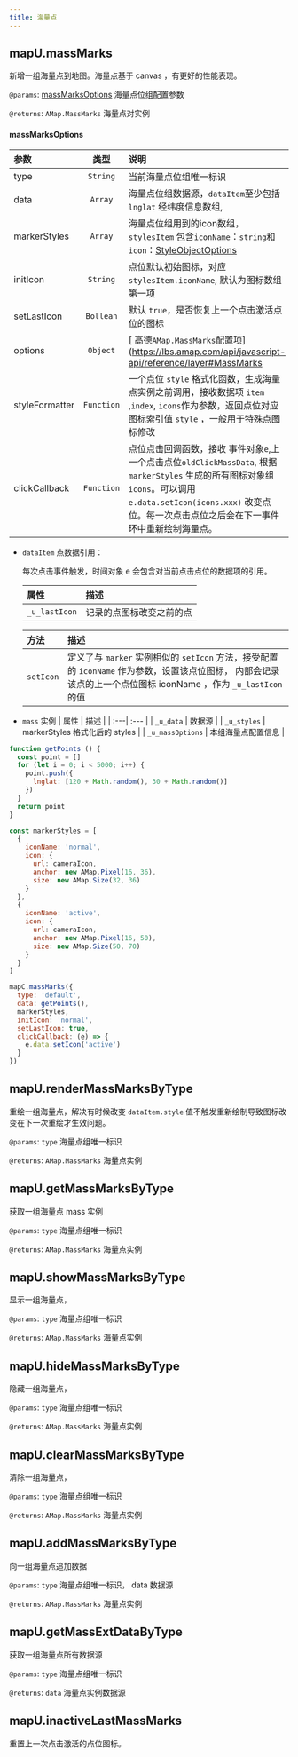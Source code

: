 ```yaml
---
title: 海量点
---
```


## mapU.massMarks

新增一组海量点到地图。海量点基于 canvas ，有更好的性能表现。

`@params`: [massMarksOptions](#massMarksOptions) 海量点位组配置参数

`@returns`: `AMap.MassMarks` 海量点对实例

#### massMarksOptions

| 参数  |   类型    |     说明                                                    |
| :-----------------| :----------:| :----------------------------------------|   
| type | `String`   | 当前海量点位组唯一标识 |
| data | `Array`  | 海量点位组数据源，`dataItem`至少包括`lnglat` 经纬度信息数组,              |
| markerStyles | `Array`   | 海量点位组用到的icon数组，`stylesItem` 包含`iconName`：`string`和`icon`：[StyleObjectOptions](https://lbs.amap.com/api/javascript-api/reference/layer#MassMarks) |
| initIcon | `String`   | 点位默认初始图标，对应 `stylesItem.iconName`, 默认为图标数组第一项|
| setLastIcon | `Bollean`   | 默认 `true`，是否恢复上一个点击激活点位的图标|
| options | `Object`   | [ 高德`AMap.MassMarks`配置项](https://lbs.amap.com/api/javascript-api/reference/layer#MassMarks|
| styleFormatter | `Function`   | 一个点位 `style` 格式化函数，生成海量点实例之前调用，接收数据项 `item` ,`index`, `icons`作为参数，返回点位对应图标索引值 `style` ，一般用于特殊点图标修改 |
| clickCallback | `Function`   | 点位点击回调函数，接收 事件对象`e`,上一个点击点位`oldClickMassData`, 根据 `markerStyles` 生成的所有图标对象组`icons`。可以调用`e.data.setIcon(icons.xxx)` 改变点位。每一次点击点位之后会在下一事件环中重新绘制海量点。 |



- `dataItem` 点数据引用：

    每次点击事件触发，时间对象 e 会包含对当前点击点位的数据项的引用。 

    | 属性 | 描述 |
    | :---| :--- |
    | `_u_lastIcon` | 记录的点图标改变之前的点 |
    
    | 方法 | 描述 |
    | :---| :--- |
    | `setIcon` | 定义了与 `marker` 实例相似的 `setIcon` 方法，接受配置的 `iconName` 作为参数，设置该点位图标， 内部会记录该点的上一个点位图标 iconName ，作为 `_u_lastIcon` 的值 |

- `mass` 实例 
    | 属性 | 描述 |
    | :---| :--- |
    | `_u_data` | 数据源 |
    | `_u_styles` | markerStyles 格式化后的 styles |
    | `_u_massOptions` | 本组海量点配置信息 |

```javascript
function getPoints () {
  const point = []
  for (let i = 0; i < 5000; i++) {
    point.push({
      lnglat: [120 + Math.random(), 30 + Math.random()]
    })
  }
  return point
}

const markerStyles = [
  {
    iconName: 'normal',
    icon: {
      url: cameraIcon,
      anchor: new AMap.Pixel(16, 36),
      size: new AMap.Size(32, 36)
    }
  },
  {
    iconName: 'active',
    icon: {
      url: cameraIcon,
      anchor: new AMap.Pixel(16, 50),
      size: new AMap.Size(50, 70)
    }
  }
]

mapC.massMarks({
  type: 'default',
  data: getPoints(),
  markerStyles,
  initIcon: 'normal',
  setLastIcon: true,
  clickCallback: (e) => {
    e.data.setIcon('active')
  }
})
```



## mapU.renderMassMarksByType

重绘一组海量点，解决有时候改变 `dataItem.style` 值不触发重新绘制导致图标改变在下一次重绘才生效问题。

`@params`: `type` 海量点组唯一标识

`@returns`: `AMap.MassMarks` 海量点实例


## mapU.getMassMarksByType
获取一组海量点 mass 实例

`@params`: `type` 海量点组唯一标识

`@returns`: `AMap.MassMarks` 海量点实例

## mapU.showMassMarksByType
显示一组海量点，

`@params`: `type` 海量点组唯一标识

`@returns`: `AMap.MassMarks` 海量点实例

## mapU.hideMassMarksByType
隐藏一组海量点，

`@params`: `type` 海量点组唯一标识

`@returns`: `AMap.MassMarks` 海量点实例

## mapU.clearMassMarksByType
清除一组海量点，

`@params`: `type` 海量点组唯一标识

`@returns`: `AMap.MassMarks` 海量点实例

## mapU.addMassMarksByType
向一组海量点追加数据

`@params`: `type` 海量点组唯一标识， data 数据源

`@returns`: `AMap.MassMarks` 海量点实例

## mapU.getMassExtDataByType
获取一组海量点所有数据源

`@params`: `type` 海量点组唯一标识

`@returns`: `data` 海量点实例数据源

## mapU.inactiveLastMassMarks
重置上一次点击激活的点位图标。